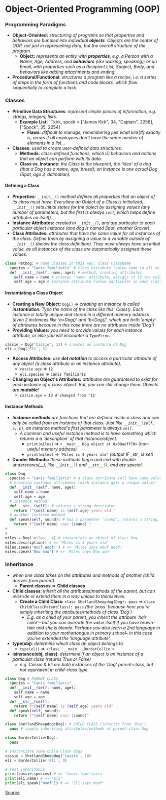 # Object-Oriented Programming (OOP)

### Programming Paradigms
- **Object-Oriented:** *structuring of programs so that properties and behaviors are bundled into individual __objects__. Objects are the center of OOP, not just in representing data, but the overall structure of the program.*
  - **Object:** *represents an entity with __properties__, e.g. a Person with a Name, Age, Address, and __behaviors__ (like walking, speaking); or an Email, with properties such as a Recipient List, Subject, Body, and behaviors like adding attachments and ending.*
- **Procedural/Functional:** *structures a program like a recipe, i.e. a series of steps in the form of functions and code blocks, which flow sequentially to complete a task.*


### Classes
- **Primitive Data Structures**: *represent simple pieces of information, e.g. strings, integers, lists.*
  - **Example List:** ```kirk, spock  = ["James Kirk", 34, "Captain", 2256], ["Spock", 35, 2254]
    - **Flaws:** *difficult to manage, remembering just what kirk[#] exactly is, errors if all employees don't have the same number of elements in a list...*
- **Classes:** *used to create user-defined data structures.*
  - **Methods:** *class-defined functions, which ID behaviors and actions that an object can perform with its data.*
  - **Class vs. Instance:** *the Class is the blueprint, the 'idea' of a dog (that a Dog has a name, age, breed); an Instance is one actual Dog (Spot, age 3, dalmatian).*

#### Defining a Class
- **Properties:** ```__init__()``` *method defines all properties that an object of its class must have. Everytime an Object of a Class is initialized, ```__init__()``` sets initial states for the object by assigning values (any number of parameters, but the first is always ```self```, which helps define attributes on itself).*
- **Instance Attributes:** *created in ```__init__()```, and are particular to each particular object instance (one dog is named Spot, another Grover).*
- **Class Attributes:** *attributes that have the same value for all instances of the class. Define them by assigning a value to a variable outside of ```__init__()``` (below the class definition). They must always have an initial value, as all instances of the class are automatically assigned these values.*
```python
class PetDog: # name classes in this way: class ClassName
  species = "Canis familiaris" # class attribute (value same in all objects of class Dog)
  def __init__(self, name, age): # method, creating attributes
    self.name = name # creates 'name' attribute, assigns it to the value of the 'name' parameter
    self.age = age # instance attribute (value particular in each class Dog instance)
```

#### Instantiating a Class Object
- **Creating a New Object:** ```Dog()``` => *creating an instance is called __instantiation__. Type the name of the class like this: Class(). Each instance is totally unique and stored in a different memory address (even 2 instances like 'a=Dog()' and 'b=Dog()', which are both 'empty' of attributes because in this case there are no attributes inside 'Dog')*
- **Providing Values:** *you need to provide values for each instance attribute, or else you will encounter a ```TypeError```.*
```python
cassie = Dog('Cassie', 12) # creates an instance of Dog 
eli = Dog('Eli', 3) 
```
- **Access Attributes:** *use __dot notation__ to access a particular attribute of any object (a class attribute or an instance attribute).*
  - ```cassie.age``` => ```12```
  - ```eli.species``` => ```Canis familiaris```
- **Changing an Object's Attributes:** *attributes are guaranteed to exist for each instance of a class object. But, you can still change them. Objects are __mutable__!*
  - ```cassie.age = 13 #`changed from '12'```

#### Instance Methods
- *__Instance methods__ are functions that are defined inside a class and can only be called from an instance of that class. Just like ```__init__(self, a, b)```, an instance method's first parameter is always ```self```.*
  - *A common and useful instance method is to have something which returns a a 'description' of that instance/object.*
    - ```print(miles)``` => ```<__main__.Dog object at 0x00aeff70>``` *(non-useful memory address)*
    - ```print(miles)``` => ```'Miles is 4 years old'``` *(output IF \__str__ is set)*
 - **Dunder Methods:** *these methods begin and end with double underscores(\__), like ```__init__()``` and ```__str__()```, and are special.*
    
```python
class Dog
  species = "Canis familiaris" # a class attribute (all have same value, auto-provided)
  # Creating instance attributes (each instance gets a unique value):
  def __init__(self, name, age):
    self.name = name
    self.age = age
  # Instance method:
  def __str__(self): # returns a string descriptor
    return f"{self.name} is {self.age} years old."
  # another instance method
  def speak(self, sound): # has 1 parameter 'sound', returns a string...
    return f"{self.name} says {sound}."
#
#
miles = Dog('miles', 4) # instantiate an object of class Dog
miles.description() # => 'Miles is 4 years old'
miles.speak('Woof Woof!') # => 'Miles says Woof Woof!'
miles.speak('Bow wow') # => 'Miles says Bow wow'
```


### Inheritance
- *when one class takes on the attributes and methods of another (child derives from parent).*
  - **Parent classes** => **Child classes**
- **Child classes:** *inherit all the attributes/methods of the parent, but can override or extend them in a way unique to themselves.*
  - **Create a Child Class:** ```class ShetlandSheepdog(Dog): pass``` => ```class ChildClass(ParentClass): pass``` *(the 'pass' because here you're simply inheriting the attributes/methods of class 'Dog')*
    - *E.g. as a child of your parent, you inherit the attribute 'hair color'– but you can override the value itself if you have brown-hair and she is blonde. Perhaps you also learn a 2nd language in addition to your mothertongue in primary school– in this case you've extended the 'language attribute'.*
- **type(obj)**: *determine which class an object belongs to*
  - ```type(eli)``` => ```<class '__main__.BorderCollie'>```
- **isinstance(obj, class)**: *determine if an object is an instance of a particular class (returns True or False)*
  - *e.g. Cassie & Eli are both instances of the 'Dog' parent-class, but not equivalent in child-class type.*
```python
class Dog # PARENT CLASS
  species = "Canis familiaris"
  def __init__(self, name, age):
    self.name = name
    self.age = age
  def __str__(self):
    return f"{self.name} is {self.age} years old"
  def speak(self, sound):
    return f"{self.name} says {sound}"

class ShetlandSheepdog(Dog): # CHILD CLASS (inherits from 'Dog')
  pass # simply inheriting attributes/methods of parent-class Dog

class BorderCollie(Dog):
  pass

# Instantiate some child-class dogs
cassie = ShetlandSheepdog('Cassie', 10)
eli = BorderCollie('Eli', 3)

# Test inheritance
print(cassie.species) # => 'Canis familiaris'
print(eli.name) # => 'Eli'
print(eli.speak('Woof')) # => 'Eli says Woof'
```






[Source](https://realpython.com/python3-object-oriented-programming/)
